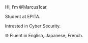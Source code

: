 Hi, I’m @Marcus1car.

Student at EPITA.

Intrested in Cyber Security.

🌐️ Fluent in English, Japanese, French.

<!---
Marcus1car/Marcus1car is a ✨ special ✨ repository because its `README.md` (this file) appears on your GitHub profile.
You can click the Preview link to take a look at your changes.
--->

